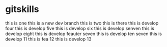 # gitskills
this is one
this is a new dev branch
this is two
this is there
this is develop four
this is develop five
this is develop six
this is develop senven
this is develop eight
this is develop feauter seven
this is develop ten seven
this is develop 11
this is fea     12
this is develop 13
